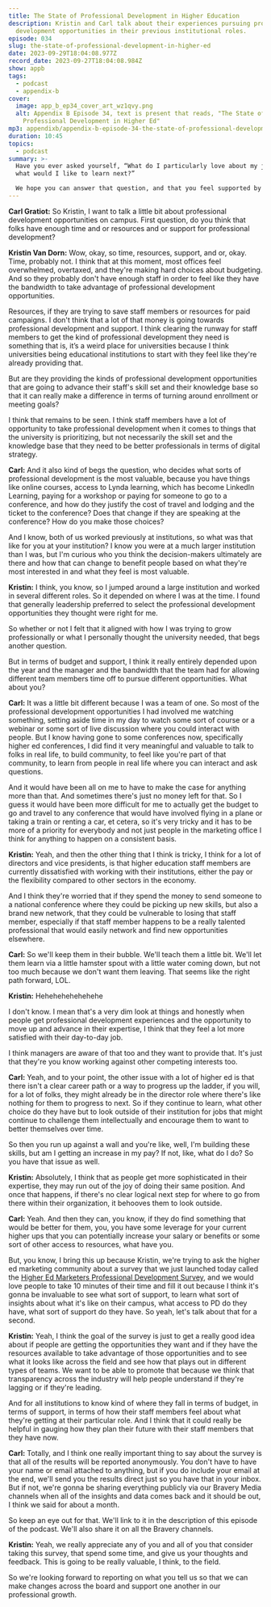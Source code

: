 ```yaml
---
title: The State of Professional Development in Higher Education
description: Kristin and Carl talk about their experiences pursuing professional
  development opportunities in their previous institutional roles.
episode: 034
slug: the-state-of-professional-development-in-higher-ed
date: 2023-09-29T18:04:08.977Z
record_date: 2023-09-27T18:04:08.984Z
show: appb
tags:
  - podcast
  - appendix-b
cover:
  image: app_b_ep34_cover_art_wz1qvy.png
  alt: Appendix B Episode 34, text is present that reads, "The State of
    Professional Development in Higher Ed"
mp3: appendixb/appendix-b-episode-34-the-state-of-professional-development-in-higher-education.mp3
duration: 10:45
topics:
  - podcast
summary: >-
  Have you ever asked yourself, “What do I particularly love about my job, and
  what would I like to learn next?” 

  We hope you can answer that question, and that you feel supported by your managers whenever you express an interest in professional development opportunities. Today we talk about our own experiences with professional development, and about the various challenges folks face regardless of what school they represent.
---
```

**Carl Gratiot:**
So Kristin, I want to talk a little bit about professional development opportunities on campus. First question, do you think that folks have enough time and or resources and or support for professional development?

**Kristin Van Dorn:**
Wow, okay, so time, resources, support, and or, okay. Time, probably not. I think that at this moment, most offices feel overwhelmed, overtaxed, and they're making hard choices about budgeting. And so they probably don't have enough staff in order to feel like they have the bandwidth to take advantage of professional development opportunities.

Resources, if they are trying to save staff members or resources for paid campaigns. I don't think that a lot of that money is going towards professional development and support. I think clearing the runway for staff members to get the kind of professional development they need is something that is, it’s a weird place for universities because I think universities being educational institutions to start with they feel like they're already providing that.

But are they providing the kinds of professional development opportunities that are going to advance their staff's skill set and their knowledge base so that it can really make a difference in terms of turning around enrollment or meeting goals?

I think that remains to be seen. I think staff members have a lot of opportunity to take professional development when it comes to things that the university is prioritizing, but not necessarily the skill set and the knowledge base that they need to be better professionals in terms of digital strategy.

**Carl:**
And it also kind of begs the question, who decides what sorts of professional development is the most valuable, because you have things like online courses, access to Lynda learning, which has become LinkedIn Learning, paying for a workshop or paying for someone to go to a conference, and how do they justify the cost of travel and lodging and the ticket to the conference? Does that change if they are speaking at the conference? How do you make those choices?

And I know, both of us worked previously at institutions, so what was that like for you at your institution? I know you were at a much larger institution than I was, but I'm curious who you think the decision-makers ultimately are there and how that can change to benefit people based on what they're most interested in and what they feel is most valuable.

**Kristin:**
I think, you know, so I jumped around a large institution and worked in several different roles. So it depended on where I was at the time. I found that generally leadership preferred to select the professional development opportunities they thought were right for me.

So whether or not I felt that it aligned with how I was trying to grow professionally or what I personally thought the university needed, that begs another question.

But in terms of budget and support, I think it really entirely depended upon the year and the manager and the bandwidth that the team had for allowing different team members time off to pursue different opportunities. What about you?

**Carl:**
It was a little bit different because I was a team of one. So most of the professional development opportunities I had involved me watching something, setting aside time in my day to watch some sort of course or a webinar or some sort of live discussion where you could interact with people. But I know having gone to some conferences now, specifically higher ed conferences, I did find it very meaningful and valuable to talk to folks in real life, to build community, to feel like you're part of that community, to learn from people in real life where you can interact and ask questions.

And it would have been all on me to have to make the case for anything more than that. And sometimes there's just no money left for that. So I guess it would have been more difficult for me to actually get the budget to go and travel to any conference that would have involved flying in a plane or taking a train or renting a car, et cetera, so it's very tricky and it has to be more of a priority for everybody and not just people in the marketing office I think for anything to happen on a consistent basis.

**Kristin:**
Yeah, and then the other thing that I think is tricky, I think for a lot of directors and vice presidents, is that higher education staff members are currently dissatisfied with working with their institutions, either the pay or the flexibility compared to other sectors in the economy.

And I think they're worried that if they spend the money to send someone to a national conference where they could be picking up new skills, but also a brand new network, that they could be vulnerable to losing that staff member, especially if that staff member happens to be a really talented professional that would easily network and find new opportunities elsewhere.

**Carl:**
So we'll keep them in their bubble. We'll teach them a little bit. We'll let them learn via a little hamster spout with a little water coming down, but not too much because we don't want them leaving. That seems like the right path forward, LOL.

**Kristin:**
Hehehehehehehehe

I don't know. I mean that's a very dim look at things and honestly when people get professional development experiences and the opportunity to move up and advance in their expertise, I think that they feel a lot more satisfied with their day-to-day job.

I think managers are aware of that too and they want to provide that. It's just that they're you know working against other competing interests too.

**Carl:**
Yeah, and to your point, the other issue with a lot of higher ed is that there isn't a clear career path or a way to progress up the ladder, if you will, for a lot of folks, they might already be in the director role where there's like nothing for them to progress to next. So if they continue to learn, what other choice do they have but to look outside of their institution for jobs that might continue to challenge them intellectually and encourage them to want to better themselves over time.

So then you run up against a wall and you're like, well, I'm building these skills, but am I getting an increase in my pay? If not, like, what do I do? So you have that issue as well.

**Kristin:**
Absolutely, I think that as people get more sophisticated in their expertise, they may run out of the joy of doing their same position. And once that happens, if there's no clear logical next step for where to go from there within their organization, it behooves them to look outside.

**Carl:**
Yeah. And then they can, you know, if they do find something that would be better for them, you, you have some leverage for your current higher ups that you can potentially increase your salary or benefits or some sort of other access to resources, what have you.

But, you know, I bring this up because Kristin, we're trying to ask the higher ed marketing community about a survey that we just launched today called the [Higher Ed Marketers Professional Development Survey](https://www.surveymonkey.com/r/higher-ed-professional-development), and we would love people to take 10 minutes of their time and fill it out because I think it's gonna be invaluable to see what sort of support, to learn what sort of insights about what it's like on their campus, what access to PD do they have, what sort of support do they have. So yeah, let's talk about that for a second.

**Kristin:**
Yeah, I think the goal of the survey is just to get a really good idea about if people are getting the opportunities they want and if they have the resources available to take advantage of those opportunities and to see what it looks like across the field and see how that plays out in different types of teams. We want to be able to promote that because we think that transparency across the industry will help people understand if they're lagging or if they're leading.

And for all institutions to know kind of where they fall in terms of budget, in terms of support, in terms of how their staff members feel about what they're getting at their particular role. And I think that it could really be helpful in gauging how they plan their future with their staff members that they have now.

**Carl:**
Totally, and I think one really important thing to say about the survey is that all of the results will be reported anonymously. You don't have to have your name or email attached to anything, but if you do include your email at the end, we'll send you the results direct just so you have that in your inbox. But if not, we're gonna be sharing everything publicly via our Bravery Media channels when all of the insights and data comes back and it should be out, I think we said for about a month.

So keep an eye out for that. We'll link to it in the description of this episode of the podcast. We'll also share it on all the Bravery channels.

**Kristin:**
Yeah, we really appreciate any of you and all of you that consider taking this survey, that spend some time, and give us your thoughts and feedback. This is going to be really valuable, I think, to the field.

So we're looking forward to reporting on what you tell us so that we can make changes across the board and support one another in our professional growth.
